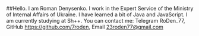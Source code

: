 ##Hello. I am Roman Denysenko. 
I work in the Expert Service of the Ministry of Internal Affairs of Ukraine. 
I have learned a bit of Java and JavaScript. 
I am currently studying at Sh++. 
You can contact me: 
Telegram RoDen_77, 
GitHub https://github.com/7roden, 
Email 23roden77@gmail.com

<!---
7roden/7roden is a ✨ special ✨ repository because its `README.md` (this file) appears on your GitHub profile.
You can click the Preview link to take a look at your changes.
--->
